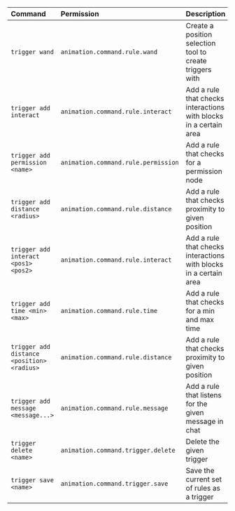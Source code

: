 | Command | Permission | Description |
| :------ | :--------- | :---------- |
| `trigger wand` | `animation.command.rule.wand` | Create a position selection tool to create triggers with |
| `trigger add interact` | `animation.command.rule.interact` | Add a rule that checks interactions with blocks in a certain area |
| `trigger add permission <name>` | `animation.command.rule.permission` | Add a rule that checks for a permission node |
| `trigger add distance <radius>` | `animation.command.rule.distance` | Add a rule that checks proximity to given position |
| `trigger add interact <pos1> <pos2>` | `animation.command.rule.interact` | Add a rule that checks interactions with blocks in a certain area |
| `trigger add time <min> <max>` | `animation.command.rule.time` | Add a rule that checks for a min and max time |
| `trigger add distance <position> <radius>` | `animation.command.rule.distance` | Add a rule that checks proximity to given position |
| `trigger add message <message...>` | `animation.command.rule.message` | Add a rule that listens for the given message in chat |
| `trigger delete <name>` | `animation.command.trigger.delete` | Delete the given trigger |
| `trigger save <name>` | `animation.command.trigger.save` | Save the current set of rules as a trigger |